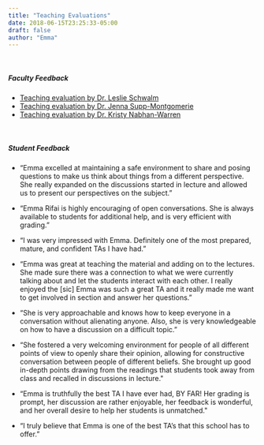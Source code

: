 ```yaml
---
title: "Teaching Evaluations"
date: 2018-06-15T23:25:33-05:00
draft: false
author: "Emma"
---
```


<br>
<h5>Faculty Feedback</h5>

* <a href="../../evals/leslie_schwalm_eval.pdf" target="_blank">Teaching evaluation by Dr. Leslie Schwalm</a>
* <a href="../../evals/jenna_supp_montgomerie_eval.pdf" target="_blank">Teaching evaluation by Dr. Jenna Supp-Montgomerie</a>
* <a href="../../evals/kristy_nabhan_warren_eval.pdf" target="_blank">Teaching evaluation by Dr. Kristy Nabhan-Warren</a>

<br>

<h5>Student Feedback</h5>

* “Emma excelled at maintaining a safe environment to share and posing questions to make us think about things from a different perspective.  She really expanded on the discussions started in lecture and allowed us to present our perspectives on the subject.”

* “Emma Rifai is highly encouraging of open conversations.  She is always available to students for additional help, and is very efficient with grading.”


* “I was very impressed with Emma.  Definitely one of the most prepared, mature, and confident TAs I have had.”

* “Emma was great at teaching the material and adding on to the lectures.  She made sure there was a connection to what we were currently talking about and let the students interact with each other.  I really enjoyed the [sic] Emma was such a great TA and it really made me want to get involved in section and answer her questions.”


* “She is very approachable and knows how to keep everyone in a conversation without alienating anyone.  Also, she is very knowledgeable on how to have a discussion on a difficult topic.”


* “She fostered a very welcoming environment for people of all different points of view to openly share their opinion, allowing for constructive conversation between people of different beliefs.  She brought up good in-depth points drawing from the readings that students took away from class and recalled in discussions in lecture."

* “Emma is truthfully the best TA I have ever had, BY FAR!  Her grading is prompt, her discussion are rather enjoyable, her feedback is wonderful, and her overall desire to help her students is unmatched."

* “I truly believe that Emma is one of the best TA’s that this school has to offer.”